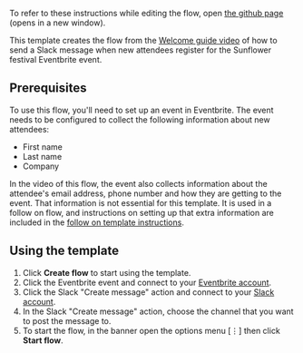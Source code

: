 To refer to these instructions while editing the flow, open [the github page](https://github.com/ot4i/app-connect-templates/blob/master/resources/markdown/Welcome%20guide%20part%201%20-%20%20Announce%20new%20Eventbrite%20attendee%20on%20Slack_instructions.md) (opens in a new window).

This template creates the flow from the [Welcome guide video](https://www.youtube.com/watch?v=xa-65X2RZuE&list=PLzpeuWUENMK2Q77xr7QkvLxU5YxOJxVSH&index=4&t=0s) of how to send a Slack message when new attendees register for the Sunflower festival Eventbrite event.

## Prerequisites

To use this flow, you'll need to set up an event in Eventbrite. The event needs to be configured to collect the following information about new attendees:
* First name
* Last name
* Company

In the video of this flow, the event also collects information about the attendee's email address, phone number and how they are getting to the event. That information is not essential for this template. It is used in a follow on flow, and instructions on setting up that extra information are included in the [follow on template instructions](https://github.com/ot4i/app-connect-templates/blob/master/resources/markdown/Welcome%20guide%20part%202%20-%20Announce%20new%20Eventbrite%20attendee%20on%20Slack%20and%20send%20voucher_instructions.md).

## Using the template

1. Click **Create flow** to start using the template.
1. Click the Eventbrite event and connect to your [Eventbrite account](https://developer.ibm.com/integration/docs/app-connect/how-to-guides-for-apps/use-ibm-app-connect-eventbrite/).
1. Click the Slack "Create message" action and connect to your [Slack account](https://developer.ibm.com/integration/docs/app-connect/how-to-guides-for-apps/use-ibm-app-connect-slack/).
1. In the Slack "Create message" action, choose the channel that you want to post the message to.
1. To start the flow, in the banner open the options menu [&#8942;] then click **Start flow**.
